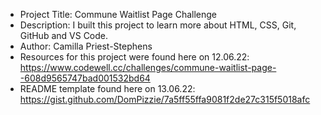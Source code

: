 - Project Title: Commune Waitlist Page Challenge 
- Description: I built this project to learn more about HTML, CSS, Git, GitHub and VS Code.
- Author: Camilla Priest-Stephens
- Resources for this project were found here on 12.06.22: https://www.codewell.cc/challenges/commune-waitlist-page--608d9565747bad001532bd64
- README template found here on 13.06.22: https://gist.github.com/DomPizzie/7a5ff55ffa9081f2de27c315f5018afc 
